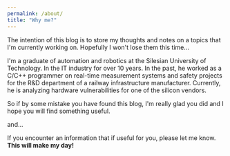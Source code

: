 ```yaml
---
permalink: /about/
title: "Why me?"
---
```


The intention of this blog is to store my thoughts and notes on a topics that I'm currently working on. Hopefully I won't lose them this time...

I'm a graduate of automation and robotics at the Silesian University of Technology. In the IT industry for over 10 years.
In the past, he worked as a C/C++ programmer on real-time measurement systems and safety projects for the R&D department of a railway infrastructure manufacturer. Currently, he is analyzing hardware vulnerabilities for one of the silicon vendors.

So if by some mistake you have found this blog, I'm really glad you did and I hope you will find something useful.

and...

If you encounter an information that if useful for you, please let me know.
**This will make my day!**